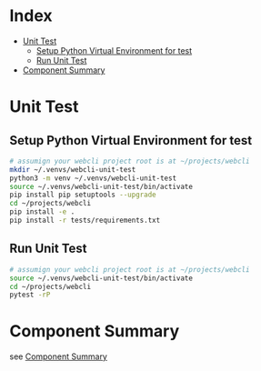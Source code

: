 # Index
* [Unit Test](#unit-test)
    * [Setup Python Virtual Environment for test](#setup-python-virtual-environment-for-test)
    * [Run Unit Test](#run-unit-test)
* [Component Summary](#component-summary)

# Unit Test
## Setup Python Virtual Environment for test
```bash
# assumign your webcli project root is at ~/projects/webcli
mkdir ~/.venvs/webcli-unit-test
python3 -m venv ~/.venvs/webcli-unit-test
source ~/.venvs/webcli-unit-test/bin/activate
pip install pip setuptools --upgrade
cd ~/projects/webcli
pip install -e .
pip install -r tests/requirements.txt
```

## Run Unit Test
```bash
# assumign your webcli project root is at ~/projects/webcli
source ~/.venvs/webcli-unit-test/bin/activate
cd ~/projects/webcli
pytest -rP
```

# Component Summary
see [Component Summary](components.md)